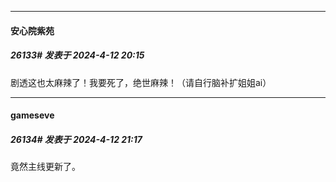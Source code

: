 ﻿
*****

####  安心院紫苑  
##### 26133#       发表于 2024-4-12 20:15

剧透这也太麻辣了！我要死了，绝世麻辣！（请自行脑补扩姐姐ai）


*****

####  gameseve  
##### 26134#       发表于 2024-4-12 21:17

竟然主线更新了。

